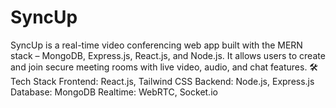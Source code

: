 # SyncUp
SyncUp is a real-time video conferencing web app built with the MERN stack – MongoDB, Express.js, React.js, and Node.js. It allows users to create and join secure meeting rooms with live video, audio, and chat features.  🛠️ Tech Stack Frontend: React.js, Tailwind CSS Backend: Node.js, Express.js Database: MongoDB Realtime: WebRTC, Socket.io
